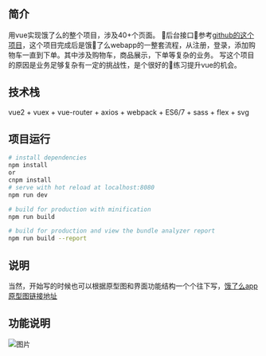 ## 简介
用vue实现饿了么的整个项目，涉及40+个页面。
后台接口参考[github的这个项目](https://github.com/bailicangdu/node-elm/blob/master/API.md)，这个项目完成后是饿了么webapp的一整套流程，从注册，登录，添加购物车一直到下单。其中涉及购物车，商品展示，下单等复杂的业务。
写这个项目的原因是业务足够复杂有一定的挑战性，是个很好的练习提升vue的机会。

## 技术栈
vue2 + vuex + vue-router + axios + webpack + ES6/7 + sass + flex + svg

## 项目运行

``` bash
# install dependencies
npm install
or
cnpm install
# serve with hot reload at localhost:8080
npm run dev

# build for production with minification
npm run build

# build for production and view the bundle analyzer report
npm run build --report
```

## 说明
 当然，开始写的时候也可以根据原型图和界面功能结构一个个往下写，[饿了么app原型图链接地址](https://www.xiaopiu.com/user?uid=5b69b06ec496fe18064cd5c0&libPop=project&libId=5b69b085c496fe18064cd5c2)

## 功能说明
![图片](../static/mian.jpg)